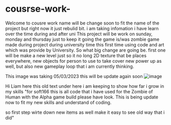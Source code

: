 # cousrse-work-
Welcome to cousre work name will be change soon to fit the name of the project but right now it just rebulid bit.
i am taking infomation i have learn over the time during and after uni
This project will be work on sunday, monday and thursday just to keep it going 
the game is/was zombie game made during project during university time this first time using code and art which was provide by University.
So what big change are going be. first one will be make a new level just so it no long 2D texture that be places everywhere, new objects for person to use to take cover
new power up as well, but also new gameplay loop that i am currently thinking.

This image was taking 05/03/2023 this will be update again soon
![image](https://user-images.githubusercontent.com/55701056/222969403-b38a7067-a453-45f7-8a75-a4140ab4a2c1.png)



Hi Liam here this old text under here i am keeping to show how far i grow in my skills
"for soft166
this is all code that i have used for the Zombie of Human with the Alpha game build please have look.
This is being update now to fit my new skills and understand of coding.

so first step wirte down new items as well make it easy to see old way that i did"

